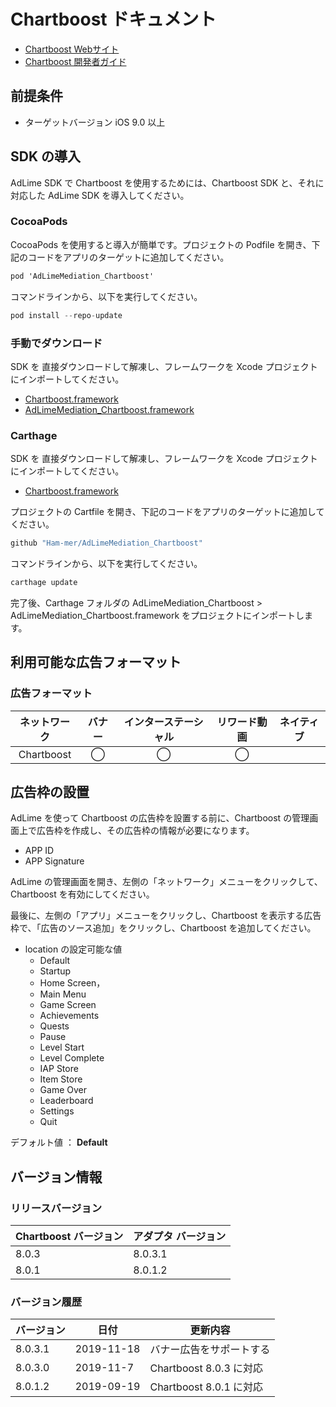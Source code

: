 # Chartboost ドキュメント
- [Chartboost Webサイト](https://www.chartboost.com)
- [Chartboost 開発者ガイド](https://answers.chartboost.com/en-us/child_article/ios)

## 前提条件
- ターゲットバージョン iOS 9.0 以上

## SDK の導入
AdLime SDK で Chartboost を使用するためには、Chartboost SDK と、それに対応した AdLime SDK を導入してください。

### CocoaPods

CocoaPods を使用すると導入が簡単です。プロジェクトの Podfile を開き、下記のコードをアプリのターゲットに追加してください。
```objectivec
pod 'AdLimeMediation_Chartboost'
```

コマンドラインから、以下を実行してください。
```objectivec
pod install --repo-update
```

### 手動でダウンロード
SDK を 直接ダウンロードして解凍し、フレームワークを Xcode プロジェクトにインポートしてください。
- [Chartboost.framework](https://answers.chartboost.com/en-us/articles/download)
- [AdLimeMediation_Chartboost.framework](https://github.com/Ham-mer/AdLime-iOS-Pub/raw/master/DownloadZip/AdLimeMediation_Chartboost/AdLimeMediation_Chartboost_8.0.3.1.zip)

### Carthage
SDK を 直接ダウンロードして解凍し、フレームワークを Xcode プロジェクトにインポートしてください。
- [Chartboost.framework](https://answers.chartboost.com/en-us/articles/download)

プロジェクトの Cartfile を開き、下記のコードをアプリのターゲットに追加してください。
```objectivec
github "Ham-mer/AdLimeMediation_Chartboost"
```

コマンドラインから、以下を実行してください。
```objectivec
carthage update
```

完了後、Carthage フォルダの AdLimeMediation_Chartboost > AdLimeMediation_Chartboost.framework をプロジェクトにインポートします。

## 利用可能な広告フォーマット

### 広告フォーマット
|ネットワーク|バナー|インターステーシャル|リワード動画|ネイティブ|
|:--------:|:----:|:----------:|:-------:|:----:|
|Chartboost| ◯    | ◯          |   ◯     |      |


## 広告枠の設置

AdLime を使って Chartboost の広告枠を設置する前に、Chartboost の管理画面上で広告枠を作成し、その広告枠の情報が必要になります。
- APP ID
- APP Signature

AdLime の管理画面を開き、左側の「ネットワーク」メニューをクリックして、Chartboost を有効にしてください。

最後に、左側の「アプリ」メニューをクリックし、Chartboost を表示する広告枠で、「広告のソース追加」をクリックし、Chartboost を追加してください。

- location の設定可能な値
    - Default
    - Startup
    - Home Screen，
    - Main Menu
    - Game Screen
    - Achievements
    - Quests
    - Pause
    - Level Start
    - Level Complete
    - IAP Store
    - Item Store
    - Game Over
    - Leaderboard
    - Settings
    - Quit

デフォルト値 ： **Default**

## バージョン情報

### リリースバージョン
| Chartboost バージョン | アダプタ バージョン |
|:-----------------|:----------------|
| 8.0.3            | 8.0.3.1         |
| 8.0.1            | 8.0.1.2         |

### バージョン履歴
| バージョン        | 日付       | 更新内容                           |
|-----------------|------------|----------------------------------|
| 8.0.3.1         | 2019-11-18  | バナー広告をサポートする|
| 8.0.3.0         | 2019-11-7   | Chartboost 8.0.3 に対応|
| 8.0.1.2         | 2019-09-19  | Chartboost 8.0.1 に対応|